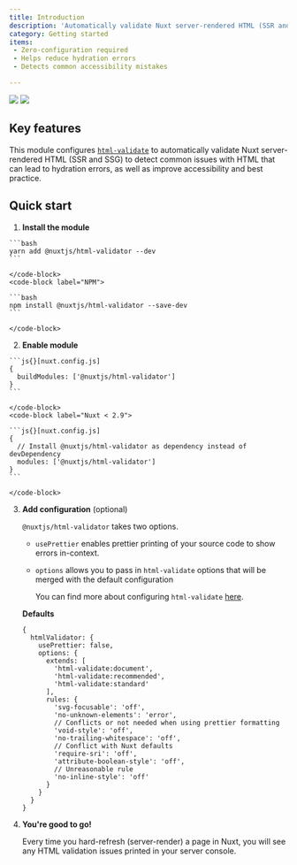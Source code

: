 ```yaml
---
title: Introduction
description: 'Automatically validate Nuxt server-rendered HTML (SSR and SSG) to detect common issues with HTML that can lead to hydration errors, as well as improve accessibility and best practice.'
category: Getting started
items:
 - Zero-configuration required
 - Helps reduce hydration errors
 - Detects common accessibility mistakes

---
```


<img src="/preview.png" class="light-img" />
<img src="/preview-dark.png" class="dark-img" />

## Key features

<list :items="items"></list>

This module configures [`html-validate`](https://html-validate.org/) to automatically validate Nuxt server-rendered HTML (SSR and SSG) to detect common issues with HTML that can lead to hydration errors, as well as improve accessibility and best practice.

## Quick start

1. **Install the module**

  <code-group>
    <code-block label="Yarn" active>

    ```bash
    yarn add @nuxtjs/html-validator --dev
    ```

    </code-block>
    <code-block label="NPM">

    ```bash
    npm install @nuxtjs/html-validator --save-dev
    ```

    </code-block>

  </code-group>

2. **Enable module**

  <code-group>
    <code-block label="Nuxt 2.9+" active>

    ```js{}[nuxt.config.js]
    {
      buildModules: ['@nuxtjs/html-validator']
    }
    ```

    </code-block>
    <code-block label="Nuxt < 2.9">

    ```js{}[nuxt.config.js]
    {
      // Install @nuxtjs/html-validator as dependency instead of devDependency
      modules: ['@nuxtjs/html-validator']
    }
    ```

    </code-block>

  </code-group>

3. **Add configuration** (optional)

   `@nuxtjs/html-validator` takes two options.

   - `usePrettier` enables prettier printing of your source code to show errors in-context.
   - `options` allows you to pass in `html-validate` options that will be merged with the default configuration

      <alert type="info">You can find more about configuring `html-validate` [here](https://html-validate.org/rules/index.html).</alert>

   **Defaults**

   ```js{}[nuxt.config.js]
   {
     htmlValidator: {
       usePrettier: false,
       options: {
         extends: [
           'html-validate:document',
           'html-validate:recommended',
           'html-validate:standard'
         ],
         rules: {
           'svg-focusable': 'off',
           'no-unknown-elements': 'error',
           // Conflicts or not needed when using prettier formatting
           'void-style': 'off',
           'no-trailing-whitespace': 'off',
           // Conflict with Nuxt defaults
           'require-sri': 'off',
           'attribute-boolean-style': 'off',
           // Unreasonable rule
           'no-inline-style': 'off'
         }
       }
     }
   }
   ```

4. **You're good to go!**

   Every time you hard-refresh (server-render) a page in Nuxt, you will see any HTML validation issues printed in your server console.
